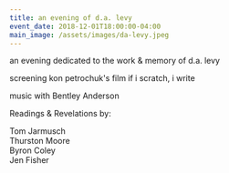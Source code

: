 ```yaml
---
title: an evening of d.a. levy
event_date: 2018-12-01T18:00:00-04:00
main_image: /assets/images/da-levy.jpeg
---
```


an evening dedicated to the work & memory of d.a. levy

screening kon petrochuk's film if i scratch, i write

music with Bentley Anderson

Readings & Revelations by:

Tom Jarmusch<br>
Thurston Moore<br>
Byron Coley<br>
Jen Fisher
